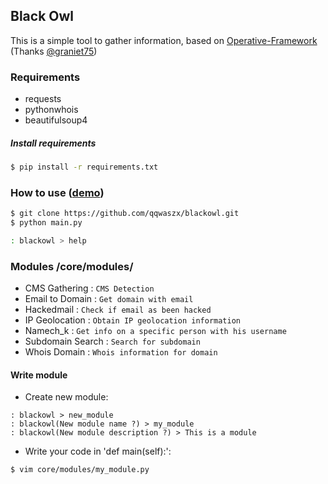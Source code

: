 ## Black Owl

This is a simple tool to gather information, based on [Operative-Framework](https://github.com/graniet/operative-framework) (Thanks [@graniet75](https://twitter.com/graniet75))


### Requirements
+ requests
+ pythonwhois
+ beautifulsoup4

##### Install requirements
```bash
$ pip install -r requirements.txt
```


### How to use ([demo](https://youtu.be/AUJwK9-V4J0))
```bash
$ git clone https://github.com/qqwaszx/blackowl.git
$ python main.py

: blackowl > help
```


### Modules /core/modules/
+ CMS Gathering : `CMS Detection`
+ Email to Domain : `Get domain with email`
+ Hackedmail : `Check if email as been hacked`
+ IP Geolocation : `Obtain IP geolocation information`
+ Namech_k : `Get info on a specific person with his username`
+ Subdomain Search : `Search for subdomain`
+ Whois Domain : `Whois information for domain`

#### Write module
+ Create new module:
```
: blackowl > new_module
: blackowl(New module name ?) > my_module
: blackowl(New module description ?) > This is a module
```
+ Write your code in 'def main(self):':
```
$ vim core/modules/my_module.py
```
